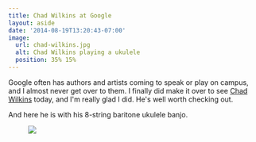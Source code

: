 ```yaml
---
title: Chad Wilkins at Google
layout: aside
date: '2014-08-19T13:20:43-07:00'
image:
  url: chad-wilkins.jpg
  alt: Chad Wilkins playing a ukulele
  position: 35% 15%
---
```


Google often has authors and artists coming to speak or play on campus, and I almost never get over
to them.  I finally did make it over to see [Chad Wilkins][] today, and I'm really glad I did.  He's
well worth checking out.

And here he is with his 8-string baritone ukulele banjo.

<figure class="outset">
  <img src="ukelele-banjo.jpg">
</figure>

[Chad Wilkins]: http://chadwilkinsmusic.com/
